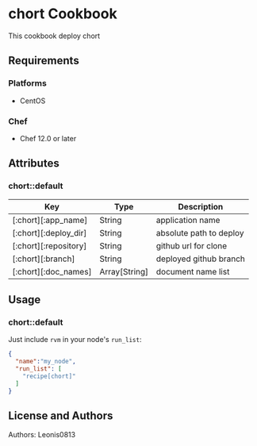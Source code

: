 # chort Cookbook

This cookbook deploy chort

## Requirements

### Platforms

- CentOS

### Chef

- Chef 12.0 or later

## Attributes

### chort::default

|Key                  |Type         |Description            |
|---------------------|-------------|-----------------------|
|[:chort][:app_name]  |String       |application name       |
|[:chort][:deploy_dir]|String       |absolute path to deploy|
|[:chort][:repository]|String       |github url for clone   |
|[:chort][:branch]    |String       |deployed github branch |
|[:chort][:doc_names] |Array[String]|document name list     |

## Usage

### chort::default

Just include `rvm` in your node's `run_list`:

```json
{
  "name":"my_node",
  "run_list": [
    "recipe[chort]"
  ]
}
```

## License and Authors

Authors: Leonis0813
